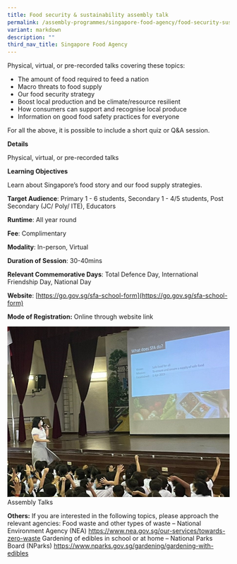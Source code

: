 ```yaml
---
title: Food security & sustainability assembly talk
permalink: /assembly-programmes/singapore-food-agency/food-security-sustainability-assembly-talk/
variant: markdown
description: ""
third_nav_title: Singapore Food Agency
---
```

Physical, virtual, or pre-recorded talks covering these topics: 
* The amount of food required to feed a nation 
* Macro threats to food supply 
* Our food security strategy 
* Boost local production and be climate/resource resilient
* How consumers can support and recognise local produce 
* Information on good food safety practices for everyone 

For all the above, it is possible to include a short quiz or Q&A session.

**Details**

Physical, virtual, or pre-recorded talks

**Learning Objectives**

Learn about Singapore’s food story and our food supply strategies.

**Target Audience**: Primary 1 - 6 students, Secondary 1 - 4/5 students, Post Secondary (JC/ Poly/ ITE), Educators

**Runtime**: All year round

**Fee**: Complimentary

**Modality**: In-person, Virtual

**Duration of Session**: 30-40mins

**Relevant Commemorative Days**: Total Defence Day, International Friendship Day, National Day

**Website**: [https://go.gov.sg/sfa-school-form](https://go.gov.sg/sfa-school-form)

**Mode of Registration:** Online through website link

![](/images/sfa_assembly_talk.jpeg)Assembly Talks

**Others:** If you are interested in the following topics, please approach the relevant agencies: Food waste and other types of waste – National Environment Agency (NEA) https://www.nea.gov.sg/our-services/towards-zero-waste Gardening of edibles in school or at home – National Parks Board (NParks) https://www.nparks.gov.sg/gardening/gardening-with-edibles